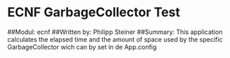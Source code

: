 # ECNF GarbageCollector Test
##Modul: ecnf
##Written by: Philipp Steiner
##Summary:
This application calculates the elapsed time and the amount of space used by
the specific GarbageCollector wich can by set in de App.config
